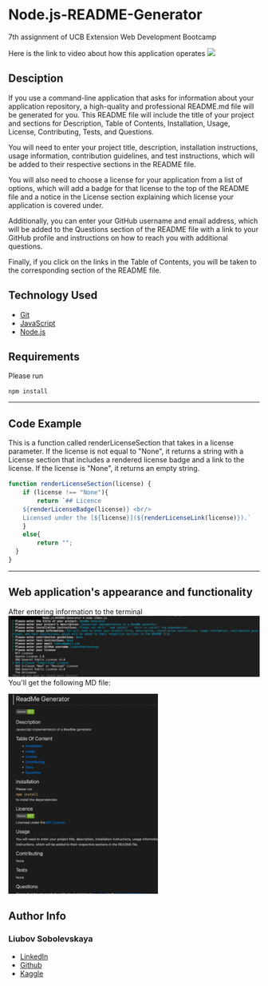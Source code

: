 # Node.js-README-Generator
7th assignment of UCB Extension Web Development Bootcamp

Here is the link to video about how this application operates ![](https://drive.google.com/file/d/1C2PlhNPR16mcpJPQHuLEfCStVHcMQc70/view)

## Desciption
If you use a command-line application that asks for information about your application repository, a high-quality and professional README.md file will be generated for you. This README file will include the title of your project and sections for Description, Table of Contents, Installation, Usage, License, Contributing, Tests, and Questions.

You will need to enter your project title, description, installation instructions, usage information, contribution guidelines, and test instructions, which will be added to their respective sections in the README file.

You will also need to choose a license for your application from a list of options, which will add a badge for that license to the top of the README file and a notice in the License section explaining which license your application is covered under.

Additionally, you can enter your GitHub username and email address, which will be added to the Questions section of the README file with a link to your GitHub profile and instructions on how to reach you with additional questions.

Finally, if you click on the links in the Table of Contents, you will be taken to the corresponding section of the README file.

## Technology Used 
   
* [Git](https://git-scm.com/)   
* [JavaScript](https://www.javascript.com/)   
* [Node.js](https://nodejs.dev/)

## Requirements
Please run

```
npm install
```
__________________________

## Code Example

This is a function called renderLicenseSection that takes in a license parameter. If the license is not equal to "None", it returns a string with a License section that includes a rendered license badge and a link to the license. If the license is "None", it returns an empty string.

```javascript
function renderLicenseSection(license) {
    if (license !== "None"){
        return `## Licence
    ${renderLicenseBadge(license)} <br/>
    Licensed under the [${license}](${renderLicenseLink(license)}).`
    }
    else{
        return "";
  }
}
```
____________________________________

## Web application's appearance and functionality
After entering information to the terminal
![](./imgs/Prompt%20example.png)
You'll get the following MD file:

<img src ="./imgs/example.png" height = 400px>


## Author Info

### Liubov Sobolevskaya
* [LinkedIn](https://www.linkedin.com/in/liubov-sobolevskaya-45756a101/)
* [Github](https://github.com/LiubovSobolevskaya)
* [Kaggle](https://www.kaggle.com/lyubovsobolevskaya)









